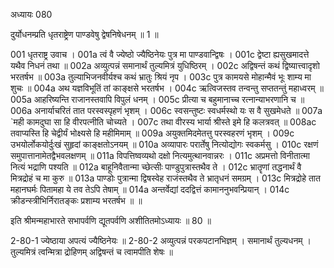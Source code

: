 अध्यायः 080

दुर्योधनम्प्रति धृतराष्ट्रेण पाण्डवेषु द्वेषनिषेधनम् ॥ 1 ॥

001	धृतराष्ट्र उवाच ।
001a	त्वं वै ज्येष्ठो ज्यैष्ठिनेयः पुत्र मा पाण्डवान्द्विषः ।
001c	द्वेष्टा ह्यसुखमादत्ते यथैव निधनं तथा ॥
002a	अव्युत्पन्नं समानार्थं तुल्यमित्रं युधिष्ठिरम् ।
002c	अद्विषन्तं कथं द्विष्यात्त्वादृशो भरतर्षभ ॥
003a	तुल्याभिजनवीर्यश्च कथं भ्रातुः श्रियं नृप ।
003c	पुत्र कामयसे मोहान्मैवं भूः शाम्य मा शुचः ॥
004a	अथ यज्ञविभूतिं तां काङ्क्षसे भरतर्षभ ।
004c	ऋत्विजस्तव तन्वन्तु सप्ततन्तुं महाध्वरम् ॥
005a	आहरिष्यन्ति राजानस्तवापि विपुलं धनम् ।
005c	प्रीत्या च बहुमानाच्च रत्नान्याभरणानि च ॥
006a	अनार्याचरितं तात परस्वस्पृहणं भृशम् ।
006c	स्वसन्तुष्टः स्वधर्मस्थो यः स वै सुखमेधते ॥
007a	`मही कामदुघा सा हि वीरपत्नीति चोच्यते ।
007c	तथा वीरस्य भार्या श्रीस्ते इमे हि कलत्रवत् ॥
008ac	तवाप्यस्ति हि चेद्वीर्यं भोक्ष्यसे हि महीमिमाम् ॥
009a	अयुक्तमिदमेतत्तु परस्वहरणं भृशम् ।
009c	उभयोर्लोकयोर्दुःखं सुहृदां काङ्क्षतोऽनयम् ॥
010a	अव्यापारः परार्तेषु नित्योद्योगः स्वकर्मसु ।
010c	रक्षणं समुपात्तानामेतद्वैभवलक्षणम् ॥
011a	विपत्तिष्वव्यथो दक्षो नित्यमुत्थानवान्नरः ।
011c	अप्रमत्तो विनीतात्मा नित्यं भद्राणि पश्यति ॥
012a	बाहूनिवैतान्मा च्छेत्सीः पाण्डुपुत्रास्तथैव ते ।
012c	भ्रातॄणां तद्धनार्थं वै मित्रद्रोहं च मा कुरु ॥
013a	पाण्डोः पुत्रान्मा द्विषस्वेह राजंस्तथैव ते भ्रातृधनं समग्रम् ।
013c	मित्रद्रोहे तात महानघर्मः पितामहा ये तव तेऽपि तेषाम् ॥
014a	अन्तर्वेद्यां ददद्वित्तं कामाननुभवन्प्रियान् ।
014c	क्रीडन्स्त्रीभिर्निरातङ्कः प्रशाम्य भरतर्षभ ॥ ॥

इति श्रीमन्महाभारते सभापर्वणि द्यूतपर्वणि अशीतितमोऽध्यायः ॥ 80 ॥

2-80-1 ज्येष्ठाया अपत्यं ज्यैष्ठिनेयः ॥ 2-80-2 अव्युत्पन्नं परकपटानभिज्ञम् । समानार्थं तुल्यधनम् । तुल्यमित्रं त्वन्मित्रा द्रोहिणम् अद्विषन्तं च त्वामपीति शेषः ॥
